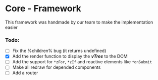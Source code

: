 # Core - Framework

This framework was handmade by our team to make the implementation easier 


### Todo:

- [ ] Fix the %children% bug (it returns undefined)
- [x] Add the render function to display the ***vTree*** to the DOM
- [ ] Add the support for `*zFor`, `*zIf` and reactive elements like `*onSubmit`
- [ ] Make all redraw for depended components
- [ ] Add a router